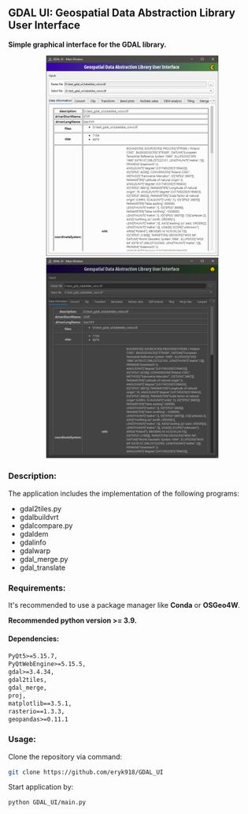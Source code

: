 ## GDAL UI: Geospatial Data Abstraction Library User Interface
**Simple graphical interface for the GDAL library.**

<p align="center"><img src="https://github.com/eryk918/GDAL_UI/blob/main/images/light.png?raw=true" alt="GDAL UI Light Mode" width="350"/> <img src="https://github.com/eryk918/GDAL_UI/blob/main/images/dark.png?raw=true" alt="GDAL UI Dark Mode" width="350"/><p>

### Description:
The application includes the implementation of the following programs:
- gdal2tiles.py
- gdalbuildvrt
- gdalcompare.py
- gdaldem
- gdalinfo
- gdalwarp
- gdal_merge.py
- gdal_translate

### Requirements:
It's recommended to use a package manager like **Conda** or **OSGeo4W**.

**Recommended python version >= 3.9.**

#### Dependencies:

```
PyQt5>=5.15.7,
PyQtWebEngine>=5.15.5,
gdal>=3.4.34,
gdal2tiles,
gdal_merge,
proj,
matplotlib==3.5.1,
rasterio==1.3.3,
geopandas>=0.11.1
```

### Usage:
Clone the repository via command:

```bash
git clone https://github.com/eryk918/GDAL_UI
```

Start application by:
```bash
python GDAL_UI/main.py
```

